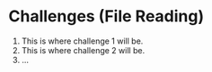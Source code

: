 # Challenges (File Reading)

1. This is where challenge 1 will be.
2. This is where challenge 2 will be.
3. ...
